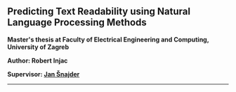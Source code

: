 ## Predicting Text Readability using Natural Language Processing Methods
__Master's thesis at Faculty of Electrical Engineering and Computing, University of Zagreb__

__Author: Robert Injac__

__Supervisor: [Jan Šnajder](http://www.zemris.fer.hr/~jan/)__

---